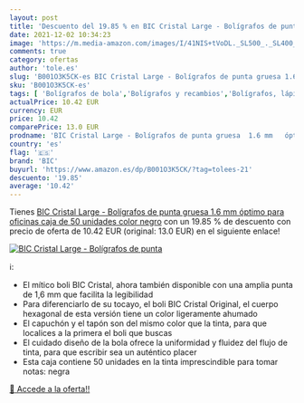 ```yaml
---
layout: post
title: 'Descuento del 19.85 % en BIC Cristal Large - Bolígrafos de punta '
date: 2021-12-02 10:34:23
image: 'https://m.media-amazon.com/images/I/41NIS+tVoDL._SL500_._SL400_.jpg'
comments: true
category: ofertas
author: 'tole.es'
slug: 'B001O3K5CK-es BIC Cristal Large - Bolígrafos de punta gruesa 1.6 mm...'
sku: 'B001O3K5CK-es'
tags: [ 'Bolígrafos de bola','Bolígrafos y recambios','Bolígrafos, lápices y útiles de escritura','Oficina y papelería','bic','bolígrafos','cristal', ]
actualPrice: 10.42 EUR
currency: EUR
price: 10.42
comparePrice: 13.0 EUR
prodname: 'BIC Cristal Large - Bolígrafos de punta gruesa  1.6 mm   óptimo para oficinas  caja de 50 unidades  color negro'
country: 'es'
flag: '🇪🇸'
brand: 'BIC'
buyurl: 'https://www.amazon.es/dp/B001O3K5CK/?tag=tolees-21'
descuento: '19.85'
average: '10.42'
---
```


Tienes [BIC Cristal Large - Bolígrafos de punta gruesa  1.6 mm   óptimo para oficinas  caja de 50 unidades  color negro](https://www.amazon.es/dp/B001O3K5CK/?tag=tolees-21) con un 19.85 % de descuento con precio de oferta de 10.42 EUR (original: 13.0 EUR) en el siguiente enlace!

[![BIC Cristal Large - Bolígrafos de punta ](https://m.media-amazon.com/images/I/41NIS+tVoDL._SL500_._SL400_.jpg)](https://www.amazon.es/dp/B001O3K5CK/?tag=tolees-21)

ℹ️:

- El mítico boli BIC Cristal, ahora también disponible con una amplia punta de 1,6 mm que facilita la legibilidad
- Para diferenciarlo de su tocayo, el boli BIC Cristal Original, el cuerpo hexagonal de esta versión tiene un color ligeramente ahumado
- El capuchón y el tapón son del mismo color que la tinta, para que localices a la primera el boli que buscas
- El cuidado diseño de la bola ofrece la uniformidad y fluidez del flujo de tinta, para que escribir sea un auténtico placer
- Esta caja contiene 50 unidades en la tinta imprescindible para tomar notas: negra

[🛒 Accede a la oferta!!](https://www.amazon.es/dp/B001O3K5CK/?tag=tolees-21)
